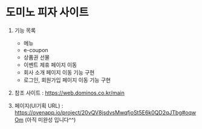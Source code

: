 # 도미노 피자 사이트 
1. 기능 목록
   - 메뉴
   - e-coupon
   - 상품권 선물
   - 이벤트 제휴 페이지 이동
   - 회사 소개 페이지 이동 기능 구현
   - 로그인, 회원가입 페이지 이동 기능 구현

2. 참조 사이트 : https://web.dominos.co.kr/main

3. 페이지(UI기획 URL) : https://ovenapp.io/project/20vQV8jsdvsMwqfjoSt5E6k0QD2qJTbg#oqwOm (아직 미완성 입니다^^)
